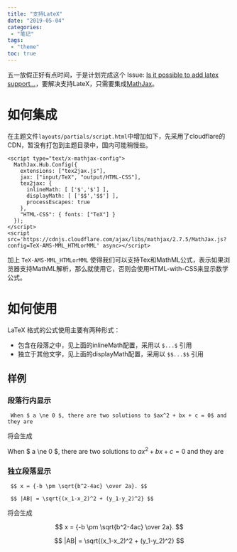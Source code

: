 ```yaml
---
title: "支持LateX"
date: "2019-05-04"
categories:
 - "笔记"
tags:
 - "theme"
toc: true
---
```


五一放假正好有点时间，于是计划完成这个 Issue: [Is it possible to add latex support...](https://github.com/xtfly/hugo-theme-next/issues/8)，要解决支持LateX，只需要集成[MathJax](https://github.com/mathjax/MathJax)。

<!--more-->

# 如何集成

在主题文件`layouts/partials/script.html`中增加如下，先采用了cloudflare的CDN，暂没有打包到主题目录中，国内可能稍慢些。

```
<script type="text/x-mathjax-config">
  MathJax.Hub.Config({
    extensions: ["tex2jax.js"],
    jax: ["input/TeX", "output/HTML-CSS"],
    tex2jax: {
      inlineMath: [ ['$','$'] ],
      displayMath: [ ['$$','$$'] ],
      processEscapes: true
    },
    "HTML-CSS": { fonts: ["TeX"] }
  });
</script>
<script src='https://cdnjs.cloudflare.com/ajax/libs/mathjax/2.7.5/MathJax.js?config=TeX-AMS-MML_HTMLorMML' async></script>
```

加上 `TeX-AMS-MML_HTMLorMML` 使得我们可以支持Tex和MathML公式，表示如果浏览器支持MathML解析，那么就使用它，否则会使用HTML-with-CSS来显示数学公式。

# 如何使用

 LaTeX 格式的公式使用主要有两种形式：

  - 包含在段落之中，见上面的inlineMath配置，采用以 `$...$` 引用
  - 独立于其他文字，见上面的displayMath配置，采用以 `$$...$$` 引用


## 样例

### 段落行内显示

```
 When $ a \ne 0 $, there are two solutions to $ax^2 + bx + c = 0$ and they are
```

将会生成

When $ a \ne 0 $, there are two solutions to $ax^2 + bx + c = 0$ and they are


### 独立段落显示

```
 $$ x = {-b \pm \sqrt{b^2-4ac} \over 2a}. $$

 $$ |AB| = \sqrt{(x_1-x_2)^2 + (y_1-y_2)^2} $$
```

将会生成

  $$ x = {-b \pm \sqrt{b^2-4ac} \over 2a}. $$

  $$ |AB| = \sqrt{(x_1-x_2)^2 + (y_1-y_2)^2} $$


